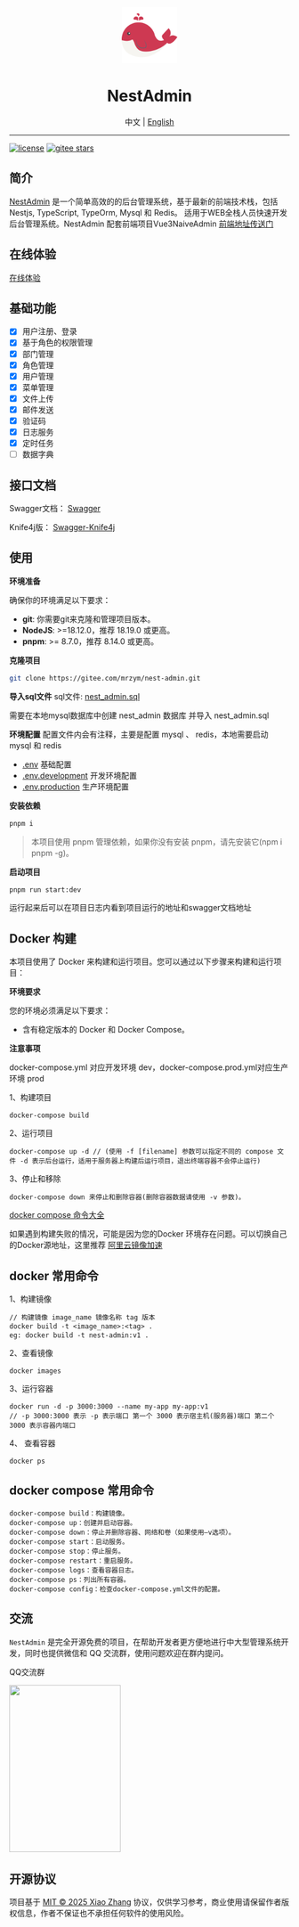 <div align="center">
  <img src="./public/favicon.svg" width="100" />
  <h1>NestAdmin</h1>
  <span>中文 | <a href="./README.en_US.md">English</a></span>
</div>

---

[![license](https://img.shields.io/badge/license-MIT-green.svg)](./LICENSE)
[![gitee stars](https://gitee.com/mrzym/nest-admin/badge/star.svg)](https://gitee.com/mrzym/nest-admin)

## 简介

[NestAdmin](https://gitee.com/mrzym/nest-admin) 是一个简单高效的的后台管理系统，基于最新的前端技术栈，包括 Nestjs, TypeScript, TypeOrm, Mysql 和 Redis。 适用于WEB全栈人员快速开发后台管理系统。NestAdmin 配套前端项目Vue3NaiveAdmin [前端地址传送门](https://gitee.com/mrzym/vue3-naive-admin)

## 在线体验

[在线体验](http://nest.mrzym.top)

## 基础功能

- [x] 用户注册、登录
- [x] 基于角色的权限管理
- [x] 部门管理
- [x] 角色管理
- [x] 用户管理
- [x] 菜单管理
- [x] 文件上传
- [x] 邮件发送
- [x] 验证码
- [x] 日志服务
- [x] 定时任务
- [ ] 数据字典

## 接口文档

Swagger文档： [Swagger](http://mrzym.top:3366/docs)

Knife4j版： [Swagger-Knife4j](http://mrzym.top:3366/doc.html)

## 使用

**环境准备**

确保你的环境满足以下要求：

- **git**: 你需要git来克隆和管理项目版本。
- **NodeJS**: >=18.12.0，推荐 18.19.0 或更高。
- **pnpm**: >= 8.7.0，推荐 8.14.0 或更高。

**克隆项目**

```bash
git clone https://gitee.com/mrzym/nest-admin.git
```

**导入sql文件**
sql文件: [nest_admin.sql](./sql/nest_admin.sql)

需要在本地mysql数据库中创建 nest_admin 数据库 并导入 nest_admin.sql

**环境配置**
配置文件内会有注释，主要是配置 mysql 、 redis，本地需要启动 mysql 和 redis

- [.env](./env) 基础配置
- [.env.development](./env.development) 开发环境配置
- [.env.production](./env.production) 生产环境配置

**安装依赖**

```bash
pnpm i
```

> 本项目使用 pnpm 管理依赖，如果你没有安装 pnpm，请先安装它(npm i pnpm -g)。

**启动项目**

```bash
pnpm run start:dev
```

运行起来后可以在项目日志内看到项目运行的地址和swagger文档地址

## Docker 构建

本项目使用了 Docker 来构建和运行项目。您可以通过以下步骤来构建和运行项目：

**环境要求**

您的环境必须满足以下要求：

- 含有稳定版本的 Docker 和 Docker Compose。

**注意事项**

docker-compose.yml 对应开发环境 dev，docker-compose.prod.yml对应生产环境 prod

1、构建项目

```
docker-compose build
```

2、运行项目

```
docker-compose up -d // (使用 -f [filename] 参数可以指定不同的 compose 文件 -d 表示后台运行，适用于服务器上构建后运行项目，退出终端容器不会停止运行)
```

3、停止和移除

```
docker-compose down 来停止和删除容器(删除容器数据请使用 -v 参数)。
```

[docker compose 命令大全](https://www.cnblogs.com/xyh9039/p/18540766)

如果遇到构建失败的情况，可能是因为您的Docker 环境存在问题。可以切换自己的Docker源地址，这里推荐 [阿里云镜像加速](https://cr.console.aliyun.com/cn-hangzhou/instances/mirrors)

## docker 常用命令

1、构建镜像

```
// 构建镜像 image_name 镜像名称 tag 版本
docker build -t <image_name>:<tag> .
eg: docker build -t nest-admin:v1 .
```

2、查看镜像

```
docker images
```

3、运行容器

```
docker run -d -p 3000:3000 --name my-app my-app:v1
// -p 3000:3000 表示 -p 表示端口 第一个 3000 表示宿主机(服务器)端口 第二个3000 表示容器内端口
```

4、 查看容器

```
docker ps
```

## docker compose 常用命令

```
docker-compose build：构建镜像。
docker-compose up：创建并启动容器。
docker-compose down：停止并删除容器、网络和卷（如果使用–v选项）。
docker-compose start：启动服务。
docker-compose stop：停止服务。
docker-compose restart：重启服务。
docker-compose logs：查看容器日志。
docker-compose ps：列出所有容器。
docker-compose config：检查docker-compose.yml文件的配置。
```

## 交流

`NestAdmin` 是完全开源免费的项目，在帮助开发者更方便地进行中大型管理系统开发，同时也提供微信和 QQ 交流群，使用问题欢迎在群内提问。

<div>
  <p>QQ交流群</p>
  <img src="https://nest-image.mrzym.top/qrcode.jpg"  height="300" width="200" />
</div>

## 开源协议

项目基于 [MIT © 2025 Xiao Zhang](./LICENSE) 协议，仅供学习参考，商业使用请保留作者版权信息，作者不保证也不承担任何软件的使用风险。
